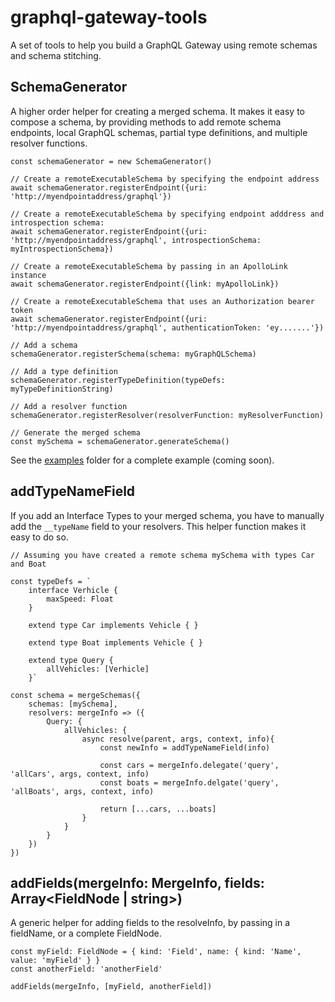 # graphql-gateway-tools

A set of tools to help you build a GraphQL Gateway using remote schemas and schema stitching.

## SchemaGenerator

A higher order helper for creating a merged schema. It makes it easy to compose a schema, by providing methods to add remote schema endpoints, local GraphQL schemas, partial type definitions, and multiple resolver functions.

```
const schemaGenerator = new SchemaGenerator()

// Create a remoteExecutableSchema by specifying the endpoint address
await schemaGenerator.registerEndpoint({uri: 'http://myendpointaddress/graphql'})

// Create a remoteExecutableSchema by specifying endpoint adddress and introspection schema:
await schemaGenerator.registerEndpoint({uri: 'http://myendpointaddress/graphql', introspectionSchema: myIntrospectionSchema})

// Create a remoteExecutableSchema by passing in an ApolloLink instance
await schemaGenerator.registerEndpoint({link: myApolloLink})

// Create a remoteExecutableSchema that uses an Authorization bearer token
await schemaGenerator.registerEndpoint({uri: 'http://myendpointaddress/graphql', authenticationToken: 'ey.......'})

// Add a schema 
schemaGenerator.registerSchema(schema: myGraphQLSchema)

// Add a type definition
schemaGenerator.registerTypeDefinition(typeDefs: myTypeDefinitionString)
    
// Add a resolver function
schemaGenerator.registerResolver(resolverFunction: myResolverFunction)

// Generate the merged schema
const mySchema = schemaGenerator.generateSchema()
```

See the [examples](./examples) folder for a complete example (coming soon).

## addTypeNameField

If you add an Interface Types to your merged schema, you have to manually add the `__typeName` field to your resolvers. This helper function makes it easy to do so.

```
// Assuming you have created a remote schema mySchema with types Car and Boat

const typeDefs = `
    interface Verhicle {
        maxSpeed: Float
    }

    extend type Car implements Vehicle { }

    extend type Boat implements Vehicle { }
    
    extend type Query {
        allVehicles: [Verhicle]
    }`

const schema = mergeSchemas({
    schemas: [mySchema],
    resolvers: mergeInfo => ({
        Query: {
            allVehicles: {
                async resolve(parent, args, context, info){
                    const newInfo = addTypeNameField(info)

                    const cars = mergeInfo.delegate('query', 'allCars', args, context, info)
                    const boats = mergeInfo.delgate('query', 'allBoats', args, context, info)

                    return [...cars, ...boats]
                }
            }
        }
    })
})

```

## addFields(mergeInfo: MergeInfo, fields: Array<FieldNode | string>)

A generic helper for adding fields to the resolveInfo, by passing in a fieldName, or a complete FieldNode.

```
const myField: FieldNode = { kind: 'Field', name: { kind: 'Name', value: 'myField' } }
const anotherField: 'anotherField'

addFields(mergeInfo, [myField, anotherField])
```